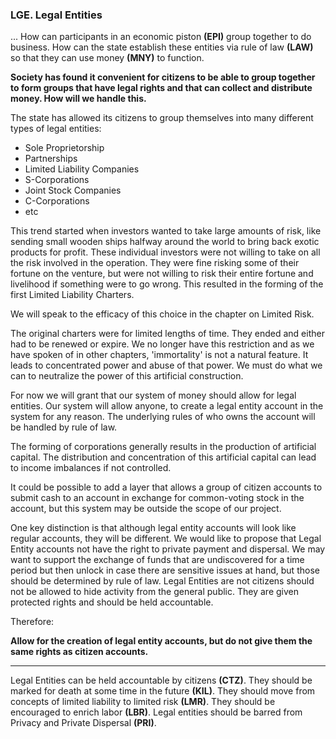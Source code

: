 
### LGE. Legal Entities

... How can participants in an economic piston **(EPI)** group together to do business. How can the state establish these entities via rule of law **(LAW)** so that they can use money **(MNY)** to function.

**Society has found it convenient for citizens to be able to group together to form groups that have legal rights and that can collect and distribute money.  How will we handle this.**

The state has allowed its citizens to group themselves into many different types of legal entities:

* Sole Proprietorship
* Partnerships
* Limited Liability Companies
* S-Corporations
* Joint Stock Companies
* C-Corporations
* etc

This trend started when investors wanted to take large amounts of risk, like sending small wooden ships halfway around the world to bring back exotic products for profit.  These individual investors were not willing to take on all the risk involved in the operation. They were fine risking some of their fortune on the venture, but were not willing to risk their entire fortune and livelihood if something were to go wrong.  This resulted in the forming of the first Limited Liability Charters.

We will speak to the efficacy of this choice in the chapter on Limited Risk.

The original charters were for limited lengths of time.  They ended and either had to be renewed or expire.  We no longer have this restriction and as we have spoken of in other chapters, 'immortality' is not a natural feature. It leads to concentrated power and abuse of that power.  We must do what we can to neutralize the power of this artificial construction.

For now we will grant that our system of money should allow for legal entities. Our system will allow anyone, to create a legal entity account in the system for any reason.  The underlying rules of who owns the account will be handled by rule of law.

The forming of corporations generally results in the production of artificial capital. The distribution and concentration of this artificial capital can lead to income imbalances if not controlled.

It could be possible to add a layer that allows a group of citizen accounts to submit cash to an account in exchange for common-voting stock in the account, but this system may be outside the scope of our project.

One key distinction is that although legal entity accounts will look like regular accounts, they will be different.  We would like to propose that Legal Entity accounts not have the right to private payment and dispersal.  We may want to support the exchange of funds that are undiscovered for a time period but then unlock in case there are sensitive issues at hand, but those should be determined by rule of law.  Legal Entities are not citizens should not be allowed to hide activity from the general public.  They are given protected rights and should be held accountable.

Therefore:

**Allow for the creation of legal entity accounts, but do not give them the same rights as citizen accounts.**

----------

Legal Entities can be held accountable by citizens **(CTZ)**. They should be marked for death at some time in the future **(KIL)**. They should move from concepts of limited liability to limited risk **(LMR)**.  They should be encouraged to enrich labor **(LBR)**.  Legal entities should be barred from Privacy and Private Dispersal **(PRI)**.

<div style='display:none;' markdown="1">
\newpage

